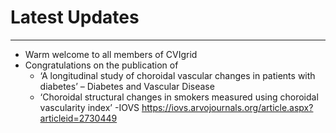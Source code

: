 # Latest Updates

---
* Warm welcome to all members of CVIgrid
* Congratulations on the publication of
    * ‘A longitudinal study of choroidal vascular changes in patients with diabetes’ – Diabetes and Vascular Disease
    * ‘Choroidal structural changes in smokers measured using choroidal vascularity index’ -IOVS https://iovs.arvojournals.org/article.aspx?articleid=2730449
    
